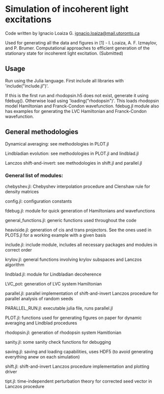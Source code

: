 # Simulation of incoherent light excitations

Code written by Ignacio Loaiza G.
ignacio.loaiza@mail.utoronto.ca

Used for generating all the data and figures in
[1] - I. Loaiza, A. F. Izmaylov, and P. Brumer. Computational approaches to efficient generation of the stationary state for incoherent light excitation. (Submitted)
	

## Usage
Run using the Julia language. First include all libraries with 'include("include.jl")'.

If this is the first run and rhodopsin.h5 does not exist, generate it using fdebug(). Otherwise load using 'loading("rhodopsin")'. This loads rhodopsin model Hamiltonian and Franck-Condon wavefunction. fdebug.jl module also has examples for generating the LVC Hamiltonian and Franck-Condon wavefunction.


## General methodologies
Dynamical averaging: see methodologies in PLOT.jl

Lindbladian evolution: see methodologies in PLOT.jl and lindblad.jl

Lanczos shift-and-invert: see methodologies in shift.jl and parallel.jl


### General list of modules:

chebyshev.jl: Chebyshev interpolation procedure and Clenshaw rule for density matrices

config.jl: configuration constants

fdebug.jl: module for quick generation of Hamiltonians and wavefunctions

general_functions.jl: generic functions used throughout the code

heaviside.jl: generation of cis and trans projectors. See the ones used in PLOTS.jl for a working example with a given basis

include.jl: include module, includes all necessary packages and modules in correct order

krylov.jl: general functions involving krylov subspaces and Lanczos algorithm

lindblad.jl: module for Lindbladian decoherence

LVC_pot: generation of LVC system Hamiltonian

parallel.jl: parallel implementation of shift-and-invert Lanczos procedure for parallel analysis of random seeds

PARALLEL_RUN.jl: executable julia file, runs parallel.jl

PLOT.jl: functions used for generating figures on paper for dynamic averaging and Lindblad procedures

rhodopsin.jl: generation of rhodopsin system Hamitlonian

sanity.jl: some sanity check functions for debugging

saving.jl: saving and loading capabilities, uses HDF5 (to avoid generating everything anew on each simulation)

shift.jl: shift-and-invert Lanczos procedure implementation and plotting driver

tipt.jl: time-independent perturbation theory for corrected seed vector in Lanczos procedure